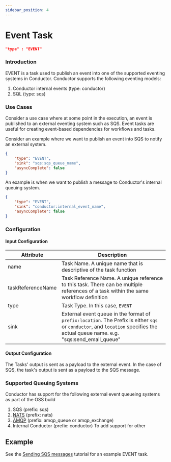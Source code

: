 ```yaml
---
sidebar_position: 4
---
```


# Event Task

```json
"type" : "EVENT"
```

### Introduction
EVENT is a task used to publish an event into one of the supported eventing systems in Conductor.
Conductor supports the following eventing models:
1. Conductor internal events (type: conductor)
2. SQL (type: sqs)

### Use Cases 
Consider a use case where at some point in the execution, an event is published to an external eventing system such as SQS.
Event tasks are useful for creating event-based dependencies for workflows and tasks.

Consider an example where we want to publish an event into SQS to notify an external system. 

```json
{
    "type": "EVENT",
    "sink": "sqs:sqs_queue_name",
    "asyncComplete": false
}
```

An example is when we want to publish a message to Conductor's internal queuing system.
```json
{
    "type": "EVENT",
    "sink": "conductor:internal_event_name",
    "asyncComplete": false
}
```


### Configuration

#### Input Configuration

| Attribute      | Description |
| ----------- | ----------- |
| name      | Task Name. A unique name that is descriptive of the task function      |
| taskReferenceName   | Task Reference Name. A unique reference to this task. There can be multiple references of a task within the same workflow definition        |
| type   | Task Type. In this case, `EVENT`        |
| sink   | External event queue in the format of `prefix:location`.  The Prefix is either `sqs` or `conductor`, and `location` specifies the actual queue name. e.g. "sqs:send_email_queue" |

#### Output Configuration
The Tasks' output is sent as a payload to the external event. In the case of SQS, the task's output is sent as a payload to the SQS message.

### Supported Queuing Systems
Conductor has support for the following external event queueing systems as part of the OSS build
1. SQS (prefix: sqs)
2. [NATS](https://github.com/Netflix/conductor-community/tree/main/event-queue) (prefix: nats)
3. [AMQP](https://github.com/Netflix/conductor-community/tree/main/event-queue/amqp) (prefix: amqp_queue or amqp_exchange)
4. Internal Conductor (prefix: conductor) 
To add support for other 

## Example

See the [Sending SQS messages](/content/docs/how-tos/Tasks/SQS-event-task) tutorial for an example EVENT task.
